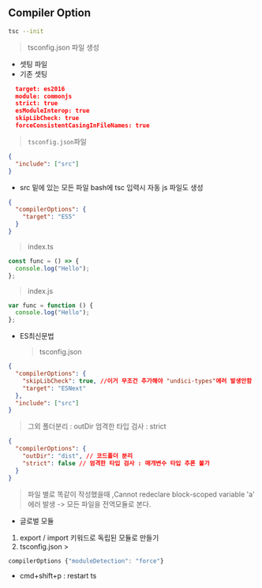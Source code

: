 ## Compiler Option

```bash
tsc --init
```

> tsconfig.json 파일 생성

- 셋팅 파일
- 기존 셋팅

```json
  target: es2016
  module: commonjs
  strict: true
  esModuleInterop: true
  skipLibCheck: true
  forceConsistentCasingInFileNames: true
```

> `tsconfig.json`파일

```json
{
  "include": ["src"]
}
```

- src 밑에 있는 모든 파일 bash에 tsc 입력시 자동 js 파일도 생성

```json
{
  "compilerOptions": {
    "target": "ES5"
  }
}
```

> index.ts

```ts
const func = () => {
  console.log("Hello");
};
```

> index.js

```js
var func = function () {
  console.log("Hello");
};
```

- ES최신문법
  > tsconfig.json

```json
{
  "compilerOptions": {
    "skipLibCheck": true, //이거 무조건 추가해야 "undici-types"에러 발생안함
    "target": "ESNext"
  },
  "include": ["src"]
}
```

> 그외
> 폴더분리 : outDir
> 엄격한 타입 검사 : strict

```json
{
  "compilerOptions": {
    "outDir": "dist", // 코드폴더 분리
    "strict": false // 엄격한 타입 검사 : 매개변수 타입 추론 불가
  }
}
```

> 파일 별로 똑같이 작성했을때 ,Cannot redeclare block-scoped variable 'a' 에러 발생
> -> 모든 파일을 전역모듈로 본다.

- 글로벌 모듈

1. export / import 키워드로 독립된 모듈로 만들기
2. tsconfig.json >

```ts
compilerOptions {"moduleDetection": "force"}
```

- cmd+shift+p : restart ts
